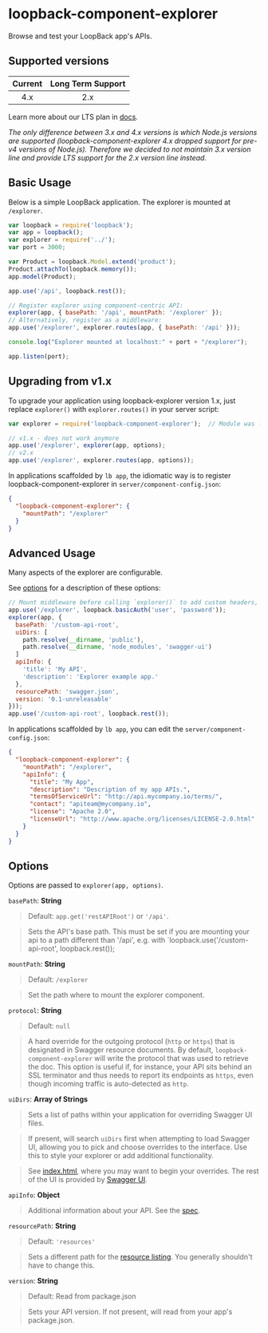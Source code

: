 # loopback-component-explorer

Browse and test your LoopBack app's APIs.

## Supported versions

Current|Long Term Support
:-:|:-:
4.x|2.x

Learn more about our LTS plan in [docs](http://loopback.io/doc/zh/contrib/Long-term-support.html).

*The only difference between 3.x and 4.x versions is which Node.js versions
are supported (loopback-component-explorer 4.x dropped support for pre-v4
versions of Node.js). Therefore we decided to not maintain 3.x version line and
provide LTS support for the 2.x version line instead.*

## Basic Usage

Below is a simple LoopBack application. The explorer is mounted at `/explorer`.

```js
var loopback = require('loopback');
var app = loopback();
var explorer = require('../');
var port = 3000;

var Product = loopback.Model.extend('product');
Product.attachTo(loopback.memory());
app.model(Product);

app.use('/api', loopback.rest());

// Register explorer using component-centric API:
explorer(app, { basePath: '/api', mountPath: '/explorer' });
// Alternatively, register as a middleware:
app.use('/explorer', explorer.routes(app, { basePath: '/api' }));

console.log("Explorer mounted at localhost:" + port + "/explorer");

app.listen(port);
```

## Upgrading from v1.x

To upgrade your application using loopback-explorer version 1.x, just replace
`explorer()` with `explorer.routes()` in your server script:

```js
var explorer = require('loopback-component-explorer');  // Module was loopback-explorer in v. 2.0.1 and earlier

// v1.x - does not work anymore
app.use('/explorer', explorer(app, options);
// v2.x
app.use('/explorer', explorer.routes(app, options));
```

In applications scaffolded by `lb app`, the idiomatic way is to register
loopback-component-explorer in `server/component-config.json`:

```json
{
  "loopback-component-explorer": {
    "mountPath": "/explorer"
  }
}
```

## Advanced Usage

Many aspects of the explorer are configurable.

See [options](#options) for a description of these options:

```js
// Mount middleware before calling `explorer()` to add custom headers, auth, etc.
app.use('/explorer', loopback.basicAuth('user', 'password'));
explorer(app, {
  basePath: '/custom-api-root',
  uiDirs: [
    path.resolve(__dirname, 'public'),
    path.resolve(__dirname, 'node_modules', 'swagger-ui')
  ]
  apiInfo: {
    'title': 'My API',
    'description': 'Explorer example app.'
  },
  resourcePath: 'swagger.json',
  version: '0.1-unreleasable'
}));
app.use('/custom-api-root', loopback.rest());
```
In applications scaffolded by `lb app`, you can edit the `server/component-config.json`:

```json
{
  "loopback-component-explorer": {
    "mountPath": "/explorer",
    "apiInfo": {
      "title": "My App",
      "description": "Description of my app APIs.",
      "termsOfServiceUrl": "http://api.mycompany.io/terms/",
      "contact": "apiteam@mycompany.io",
      "license": "Apache 2.0",
      "licenseUrl": "http://www.apache.org/licenses/LICENSE-2.0.html"
    }
  }
}
```

## Options

Options are passed to `explorer(app, options)`.

`basePath`: **String**

> Default: `app.get('restAPIRoot')` or  `'/api'`.

> Sets the API's base path. This must be set if you are mounting your api
> to a path different than '/api', e.g. with
> `loopback.use('/custom-api-root', loopback.rest());

`mountPath`: **String**

> Default: `/explorer`

> Set the path where to mount the explorer component.

`protocol`: **String**

> Default: `null`

> A hard override for the outgoing protocol (`http` or `https`) that is designated in Swagger
> resource documents. By default, `loopback-component-explorer` will write the protocol that was used to retrieve
> the doc. This option is useful if, for instance, your API sits behind an SSL terminator
> and thus needs to report its endpoints as `https`, even though incoming traffic is auto-detected
> as `http`.

`uiDirs`: **Array of Strings**

> Sets a list of paths within your application for overriding Swagger UI files.

> If present, will search `uiDirs` first when attempting to load Swagger UI,
> allowing you to pick and choose overrides to the interface. Use this to
> style your explorer or add additional functionality.

> See [index.html](public/index.html), where you may want to begin your overrides.
> The rest of the UI is provided by [Swagger UI](https://github.com/wordnik/swagger-ui).

`apiInfo`: **Object**

> Additional information about your API. See the
> [spec](https://github.com/wordnik/swagger-spec/blob/master/versions/1.2.md#513-info-object).

`resourcePath`: **String**

> Default: `'resources'`

> Sets a different path for the
> [resource listing](https://github.com/wordnik/swagger-spec/blob/master/versions/1.2.md#51-resource-listing).
> You generally shouldn't have to change this.

`version`: **String**

> Default: Read from package.json

> Sets your API version. If not present, will read from your app's package.json.
